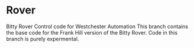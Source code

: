 # Rover
Bitty Rover Control code for Westchester Automation
This branch contains the base code for the Frank Hill version of the Bitty Rover.
Code in this branch is purely expermental.
